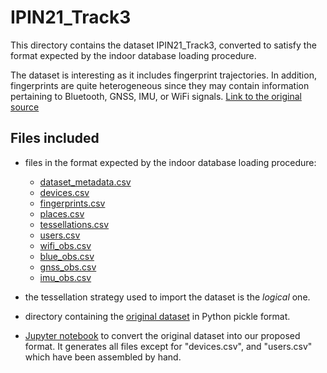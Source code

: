 # IPIN21_Track3

This directory contains the dataset IPIN21_Track3, converted to satisfy the format expected by the indoor database loading procedure.

The dataset is interesting as it includes fingerprint trajectories. In addition, fingerprints are quite heterogeneous since they may contain information pertaining to Bluetooth, GNSS, IMU, or WiFi signals. [Link to the original source](http://indoorloc.uji.es/ipin2021track3/)


## Files included

* files in the format expected by the indoor database loading procedure:
  * [dataset_metadata.csv](https://github.com/dslab-uniud/Database-indoor/blob/main/Datasets/converted_datasets/IPIN21_Track3/dataset_metadata.csv)
  * [devices.csv](https://github.com/dslab-uniud/Database-indoor/blob/main/Datasets/converted_datasets/IPIN21_Track3/devices.csv)
  * [fingerprints.csv](https://github.com/dslab-uniud/Database-indoor/blob/main/Datasets/converted_datasets/IPIN21_Track3/fingerprints.csv)
  * [places.csv](https://github.com/dslab-uniud/Database-indoor/blob/main/Datasets/converted_datasets/IPIN21_Track3/places.csv)
  * [tessellations.csv](https://github.com/dslab-uniud/Database-indoor/blob/main/Datasets/converted_datasets/IPIN21_Track3/tessellations.csv)
  * [users.csv](https://github.com/dslab-uniud/Database-indoor/blob/main/Datasets/converted_datasets/IPIN21_Track3/users.csv)
  * [wifi_obs.csv](https://github.com/dslab-uniud/Database-indoor/blob/main/Datasets/converted_datasets/IPIN21_Track3/wifi_obs.csv)
  * [blue_obs.csv](https://github.com/dslab-uniud/Database-indoor/blob/main/Datasets/converted_datasets/IPIN21_Track3/blue_obs.csv)
  * [gnss_obs.csv](https://github.com/dslab-uniud/Database-indoor/blob/main/Datasets/converted_datasets/IPIN21_Track3/gnss_obs.csv)
  * [imu_obs.csv](https://github.com/dslab-uniud/Database-indoor/blob/main/Datasets/converted_datasets/IPIN21_Track3/imu_obs.csv)

* the tessellation strategy used to import the dataset is the _logical_ one.
* directory containing the [original dataset](https://github.com/dslab-uniud/Database-indoor/blob/main/Datasets/raw_datasets/IPIN21_Track3/) in Python pickle format.
* [Jupyter notebook](https://github.com/dslab-uniud/Database-indoor/blob/main/Datasets/ipin_convert.ipynb) to convert the original dataset into our proposed format. It generates all files except for "devices.csv", and "users.csv" which have been assembled by hand.

